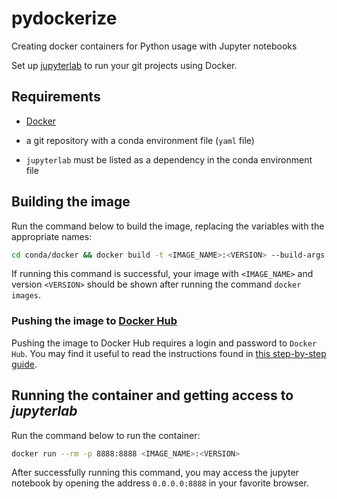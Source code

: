 # pydockerize
Creating docker containers for Python usage with Jupyter notebooks

Set up [jupyterlab](https://jupyterlab.readthedocs.io/en/stable/) to run your git projects using Docker.


## Requirements

* [Docker](://docs.docker.com/install/)

* a git repository with a conda environment file (`yaml` file)

* `jupyterlab` must be listed as a dependency in the conda environment file


## Building the image

Run the command below to build the image, replacing the variables with the appropriate names:

```bash
cd conda/docker && docker build -t <IMAGE_NAME>:<VERSION> --build-args GIT_REPO=<GIT_REPO> --build-args PATH_TO_ENVFILE=<PATH_TO_ENVFILE> .
```

If running this command is successful, your image with `<IMAGE_NAME>` and version `<VERSION>` should be shown
after running the command `docker images`.


### Pushing the image to [Docker Hub]()

Pushing the image to Docker Hub requires a login and password to `Docker Hub`. You may find it useful to read the instructions found in [this step-by-step guide](https://ropenscilabs.github.io/r-docker-tutorial/04-Dockerhub.html).


## Running the container and getting access to _jupyterlab_

Run the command below to run the container:

```bash
docker run --rm -p 8888:8888 <IMAGE_NAME>:<VERSION>
```

After successfully running this command, you may access the jupyter notebook by opening the address `0.0.0.0:8888` in your favorite browser.
